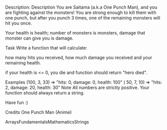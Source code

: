 Description:
Description
You are Saitama (a.k.a One Punch Man), and you are fighting against the monsters! You are strong enough to kill them with one punch, but after you punch 3 times, one of the remaining monsters will hit you once.

Your health is health; number of monsters is monsters, damage that monster can give you is damage.

Task
Write a function that will calculate:

how many hits you received, how much damage you received and your remaining health.

if your health is <= 0, you die and function should return "hero died".

Examples
(100, 3, 33)  => "hits: 0, damage: 0, health: 100"
( 50, 7, 10)  => "hits: 2, damage: 20, health: 30"
Note
All numbers are strictly positive. Your function should always return a string.

Have fun :)

Credits
One Punch Man (Anime)

ArraysFundamentalsMathematicsStrings
